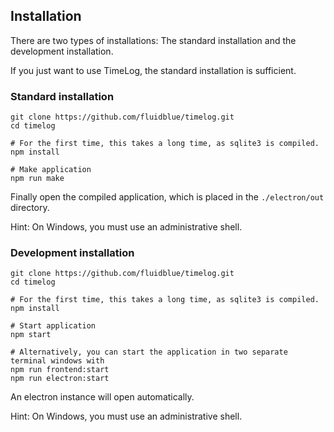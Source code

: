 ## Installation

There are two types of installations:
The standard installation and the development installation.

If you just want to use TimeLog, the standard installation is sufficient.


### Standard installation

```
git clone https://github.com/fluidblue/timelog.git
cd timelog

# For the first time, this takes a long time, as sqlite3 is compiled.
npm install

# Make application
npm run make
```

Finally open the compiled application, which is placed in the `./electron/out` directory.

Hint: On Windows, you must use an administrative shell.


### Development installation

```
git clone https://github.com/fluidblue/timelog.git
cd timelog

# For the first time, this takes a long time, as sqlite3 is compiled.
npm install

# Start application
npm start

# Alternatively, you can start the application in two separate terminal windows with
npm run frontend:start
npm run electron:start
```

An electron instance will open automatically.

Hint: On Windows, you must use an administrative shell.
